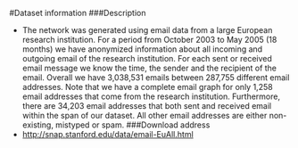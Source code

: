 #Dataset information
###Description
+ The network was generated using email data from a large European research institution. For a period from October 2003 to May 2005 (18 months) we have anonymized information about all incoming and outgoing email of the research institution. For each sent or received email message we know the time, the sender and the recipient of the email. Overall we have 3,038,531 emails between 287,755 different email addresses. Note that we have a complete email graph for only 1,258 email addresses that come from the research institution. Furthermore, there are 34,203 email addresses that both sent and received email within the span of our dataset. All other email addresses are either non-existing, mistyped or spam.
###Download address
+ http://snap.stanford.edu/data/email-EuAll.html
